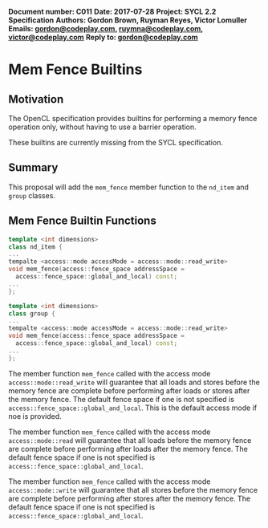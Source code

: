 **Document number: C011**
**Date: 2017-07-28**
**Project: SYCL 2.2 Specification**
**Authors: Gordon Brown, Ruyman Reyes, Victor Lomuller**
**Emails: gordon@codeplay.com, ruymna@codeplay.com, victor@codeplay.com**
**Reply to: gordon@codeplay.com**

# Mem Fence Builtins

## Motivation

The OpenCL specification provides builtins for performing a memory fence operation only, without having to use a barrier operation.

These builtins are currently missing from the SYCL specification.

## Summary

This proposal will add the `mem_fence` member function to the `nd_item` and `group` classes.

## Mem Fence Builtin Functions

```cpp
template <int dimensions>
class nd_item {
...
tempalte <access::mode accessMode = access::mode::read_write>
void mem_fence(access::fence_space addressSpace =
  access::fence_space::global_and_local) const;
...
};

template <int dimensions>
class group {
...
tempalte <access::mode accessMode = access::mode::read_write>
void mem_fence(access::fence_space addressSpace =
  access::fence_space::global_and_local) const;
...
};
```

The member function `mem_fence` called with the access mode `access::mode::read_write` will guarantee that all loads and stores before the memory fence are complete before performing after loads or stores after the memory fence. The default fence space if one is not specified is `access::fence_space::global_and_local`. This is the default access mode if noe is provided.

The member function `mem_fence` called with the access mode `access::mode::read` will guarantee that all loads before the memory fence are complete before performing after loads after the memory fence. The default fence space if one is not specified is `access::fence_space::global_and_local`.

The member function `mem_fence` called with the access mode `access::mode::write` will guarantee that all stores before the memory fence are complete before performing after stores after the memory fence. The default fence space if one is not specified is `access::fence_space::global_and_local`.